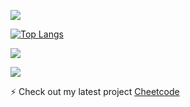 
![](https://komarev.com/ghpvc/?username=hhkbhamza&color=d43080&style=for-the-badge&label=PROFILE+HITS)


[![Top Langs](https://github-readme-stats.vercel.app/api/top-langs/?username=hhkbhamza&layout=donut-vertical&theme=tokyonight)](https://github.com/hhkbhamza/github-readme-stats)

![](https://github-readme-stats.vercel.app/api?username=hhkbhamza&show_icons=true&theme=tokyonight)

![](https://github-readme-streak-stats.herokuapp.com/?user=hhkbhamza&theme=tokyonight)<br/>

⚡ Check out my latest project [Cheetcode](https://www.cheetcode.dev/)
